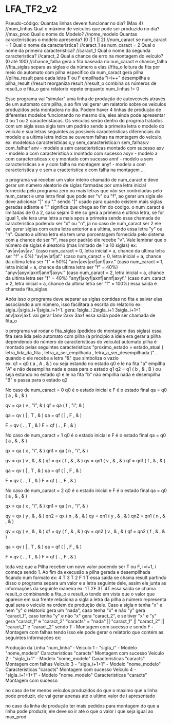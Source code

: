 # LFA_TF2_v2

Pseudo-código:
  Quantas linhas devem funcionar no dia? (Max 4) //num_linhas
  	Qual o máximo de veículos que pode ser produzido no dia? //max_prod
  	Qual o nome do Modelo? //nome_modelo
  	Quantas caracteristicas o modelo apresenta? (0 || 1 || 2) //num_caract
  	se num_caract = 1
  		Qual o nome da caracteristica? //caract_1
  	se num_caract = 2
  		Qual o nome da primeira caracteristica? //caract_1
  		Qual o nome da segunda caracteristica? //caract_2
  	Qual a chance de erro na montagem do veículo? (0 até 100) //chance_falha 
  	gera a fita baseada no nun_caract e chance_falha //fita_siglas
  	separa as siglas e da número a elas //fita_o
  	leitura da fita por meio do automato com pilha especifico da num_caract
  		gera pilha //pilha_result
  	  para cada letra T ou F empilhada "i=i++"
  desempilha a pilha_result //result
  	reorganiza result //result_o
  	combina os números de result_o e fita_o
  	gera relatorio
  repete enquanto num_linhas != 0

Esse programa vai "simular" uma linha de produção de autoveoveis através de um automato com pilha, a ao fim vai gerar um ralatorio sobre os veiculos produzidos pela montadora no dia.
Podem haver 4 linhas de produção de diferentes modelos funcionando no mesmo dia, eles ainda pode apresentar 0 ou 1 ou 2 caracteristacas.
Os veiculos serão dentro do progrma tratados com um sigla essa sigla tem um padrão sendo a primeira letra o modelo do veiculo e sua letras seguintes as possiveis caracteristicas diferenciais do modelo e a ultima letra indica se ouveram falhas na montagem do veiculo.
ex:
  modelos:a caracteristicas:x,y sem_caracteristica:n  sem_falhas:v com_falha:f
  anv - modelo a sem caracteristicas montado com sucesso
  axv - modelo a com caracteristica x montado com sucesso
  axyv - modelo a com caracteristicas x e y montado com sucesso
  annf - modelo a sem caracteristicas x e y com falha na montagem
  anyf - modelo a com caracteristica y e sem a cracteristica x com falha na montagem 
  ...

o programa vai receber um valor inteiro chamado de num_caract e deve gerar um número aleatorio de siglas formadas por uma letra inicial fornecida pelo programa zero ou mais letras que vão ser controladas pelo num_caract e uma letra final que pode ser "v" ou "f", ao gerar um sigla ele deve adicionar "|" ou "." sendo "|" usado para quando existem mais siglas geradas adiante e "." significa que chega ao fim do codigo. o num_caract é limitadas de 0 a 2, caso sejam 0 ele so gera a primeira e ultima letra, se for igual 1, ele tera uma letra a mais apos a primeira sendo essa chamada de caracteristica podendo ser "x" ou "n", ja no caso de num_caract ser 2 ele vai gerar siglas com outra letra anterior a a ultima, sendo essa letra "y" ou "n". Quanto a ultima letra ela tem uma porcentagem fornecida pelo sistema com a chance de ser "f", mas por padrão ele recebe "v". Vale lembrar que o número de siglas é aleatorio (mas limitado de 1 a 10 siglas) 
ex:     
  "av|av|av|av." (caso num_caract = 0, letra inicial = a, chance da ultima letra ser "f" = 0%) 
	"av|av|af|af." (caso num_caract = 0, letra inicial = a, chance da ultima letra ser "f" = 50%)
	"anv|axv|axf|anf|axv." (caso num_caract = 1, letra inicial = a, chance da ultima letra ser "f" = 40%)
	"anyv|axyv|axnf|annf|axyv." (caso num_caract = 2, letra inicial = a, chance da ultima letra ser "f" = 40%)
	"anyf|axyf|axnf|annf|axyf." (caso num_caract = 2, letra inicial = a, chance da ultima letra ser "f" = 100%)
 essa saìda é chamada fita_siglas

Após isso o programa deve separar as siglas contidas no fita e salvar elas associando a um número, isso facilitara a escrita do relatorio
ex: 
  sigla_i|sigla_i+1|sigla_i+1+1. gera: 1sigla_i 2sigla_i+1 3sigla_i+1+1
  anv|axv|axf. vai gerar 1anv 2axv 3axf
essa saída pode ser chamada de fita_o

o programa vai rodar o fita_siglas (pedidos de montagem das siglas) essa fita sera lida pelo automato com pilha (a principio a ideia era gerar a pilha dependendo do número de caracteristicas do veículo) automato pilha é montado pelas seguintes caracteristicas "proximo_estado = estado_atual ( letra_lida_da_fita , letra_a_ser_empilhada , letra_a_ser_desempilhada )" .
quando o ele recebe a letra "&" que simboliza o vazio  
ex: q1 = q0 ( a , A , & ) ou seja estando no estado q0 e le na fita "a" empilha "A" e não desempilha nada e pasa para o estado q1
    q2 = q1 ( b , & , B ) ou seja estando no estado q1 e le na fita "b" não empilha nada e desempilha "B" e passa para o estado q2

No caso de num_caract = 0
q0 é o estado inicial e F é o estado final
qa = q0 ( a , & , & )

qv = qa ( v , "i", & )
qf = qa ( f , "i", & )

qa = qv ( | , T , & ) 
qa = qf ( | , F , & )

F = qv ( . , T , & )
F = qf ( . , F , & )

No caso de num_caract = 1
q0 é o estado inicial e F é o estado final
qa = q0 ( a , & , & )

qx = qa ( x , "i", & )
qn1 = qa ( n , "i", & )

qv = qx ( v , & , & )
qf = qx ( f , & , & )
qv = qn1 ( v , & , & )
qf = qn1 ( f , & , & )

qa = qv ( | , T , & ) 
qa = qf ( | , F , & )

F = qv ( . , T , & )
F = qf ( . , F , & )

No caso de num_caract = 2
q0 é o estado inicial e F é o estado final
qa = q0 ( a , & , & )

qx = qa ( x , "i", & )
qn1 = qa ( n , "i", & )

qy = qx ( y , & , & )
qn2 = qx ( n , & , & )
qy = qn1 ( y , & , & )
qn2 = qn1 ( n , & , & )

qv = qy ( v , & , & )
qf = qy ( f , & , & )
qv = qn2 ( v , & , & )
qf = qn2 ( f , & , & )

qa = qv ( | , T , & ) 
qa = qf ( | , F , & )

F = qv ( . , T , & )
F = qf ( . , F , & )

toda vez que a Pilha receber um novo valor podendo ser T ou F, i=i+1, i começa sendo 1. Ao fim da execusão a pilha gerada e desempilhada ficando 
num formato 
ex: 4 T 3 T 2 F 1 T 
essa saída se chama result
partindo disso o programa separa um valor e a letra seguinte dele, assim ele junta as informações da seguinte maneira
ex: 1T 2F 3T 4T 
essa saída se chama result_o 
combinando a fita_o e result_o tendo em vista que o valor que aparece em sua frente relaciona a sigla a letra da pilha
a número representa qual sera o veiculo na ordem de produção dele. Caso a sigla n tenha "x" e nem "y" o relatorio gera um "nada", caso tenha "x" e não "y" gera "caract_1", caso tenha "y" e não "x" gera "caract_2", e se tiver "x" e "y" gera "caract_1" e "caract_2"
"caracts" = "nada" || "caract_1" || "caract_2" || "caract_1" e "caract_2"
sendo T : Montagem com sucesso e sendo F : Montagem com falhas
tendo isso ele pode gerar o relatorio que contém as seguintes informações 
ex:

Produção da Linha "num_linha" :
Veiculo 1 - "sigla_i" - Modelo "nome_modelo" Caracteristicas "caracts"
Montagem com sucesso
Veículo 2 - "sigla_i+1" - Modelo "nome_modelo" Caracteristicas "caracts" 
Montagem com falhas
Veículo 3 - "sigla_i+1+1" - Modelo "nome_modelo" Caracteristicas "caracts" 
Montagem com sucesso
Veículo 4 - "sigla_i+1+1+1" - Modelo "nome_modelo" Caracteristicas "caracts"
Montagem com sucesso

no caso de ter menos veículos produzidos do que o maximo que a linha pode produzir, ele vai gerar apenas até o ultimo valor de i apresentado

no caso da linha de produção ter mais pedidos para montagem do que a linha pode produzir, ele deve so ir até o que o valor i que seja igual ao max_prod


